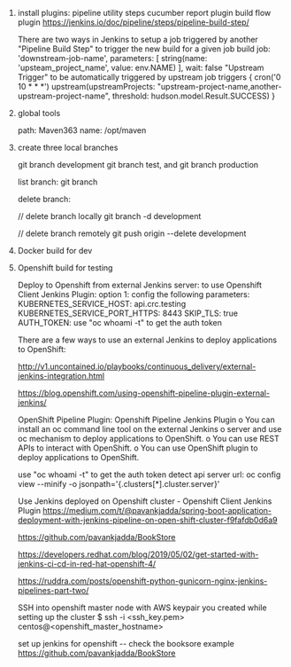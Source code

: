 1. install plugins:
   pipeline utility steps
   cucumber report plugin
   build flow plugin
   https://jenkins.io/doc/pipeline/steps/pipeline-build-step/
   
   There are two ways in Jenkins to setup a job triggered by another
		"Pipeline Build Step" to trigger the new build for a given job
			 build job: 'downstream-job-name', parameters: [
		        string(name: 'upsteam_project_name', value: env.NAME)
		    ], wait: false
		"Upstream Trigger" to be automatically triggered by upstream job
			triggers {
			    cron('0 10 * * *')
			    upstream(upstreamProjects: "upstream-project-name,another-upstream-project-name", threshold: hudson.model.Result.SUCCESS)
			}
2. global tools
   
   path: Maven363
   name: /opt/maven
3. create three local branches

   git branch development
   git branch test,
   and
   git branch production
   
   list branch:
   git branch
   
   
   delete branch:
   
   // delete branch locally
   git branch -d development

   // delete branch remotely
   git push origin --delete development

4. Docker build for dev

5. Openshift build for testing
   
   Deploy to Openshift from external Jenkins server:
    to use Openshift Client Jenkins Plugin:
     option 1: config the following parameters:
        KUBERNETES_SERVICE_HOST: api.crc.testing
        KUBERNETES_SERVICE_PORT_HTTPS: 8443
        SKIP_TLS: true
        AUTH_TOKEN:  use "oc whoami -t" to get the auth token
     
    There are a few ways to use an external Jenkins to deploy applications to OpenShift:

    http://v1.uncontained.io/playbooks/continuous_delivery/external-jenkins-integration.html

    https://blog.openshift.com/using-openshift-pipeline-plugin-external-jenkins/

    OpenShift Pipeline Plugin: Openshift Pipeline Jenkins Plugin
        o You can install an oc command line tool on the external Jenkins 
        o server and use oc mechanism to deploy applications to OpenShift.
        o You can use REST APIs to interact with OpenShift.
        o You can use OpenShift plugin to deploy applications to OpenShift.
     
     
     use "oc whoami -t" to get the auth token
     detect api server url: oc config view --minify -o jsonpath='{.clusters[*].cluster.server}'

   Use Jenkins deployed on Openshift cluster - Openshift Client Jenkins Plugin
   https://medium.com/t/@pavankjadda/spring-boot-application-deployment-with-jenkins-pipeline-on-open-shift-cluster-f9fafdb0d6a9

   https://github.com/pavankjadda/BookStore

   https://developers.redhat.com/blog/2019/05/02/get-started-with-jenkins-ci-cd-in-red-hat-openshift-4/

   https://ruddra.com/posts/openshift-python-gunicorn-nginx-jenkins-pipelines-part-two/

   SSH into openshift master node with AWS keypair you created while setting up the cluster
        $ ssh -i <ssh_key.pem> centos@<openshift_master_hostname>

   set up jenkins for openshift -- 
       check the booksore example
       https://github.com/pavankjadda/BookStore